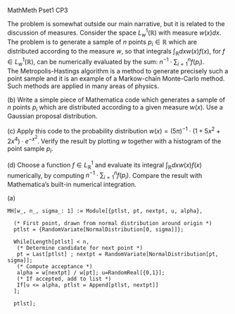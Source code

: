 MathMeth Pset1 CP3

The problem is somewhat outside our main narrative, but it is related to the discussion of measures. 
Consider the space $L^1_w(\mathbb{R})$ with measure $w(x)dx$. The problem is to generate a sample of $n$ points $p_i ∈ \mathbb{R}$ which are distributed according to the 
measure $w$, so that integrals $\int_{\mathbb{R}} dx w(x) f(x)$, for $f ∈ L^1_w(\mathbb{R})$, can be numerically evaluated by the sum: $n^{-1} \cdot \sum{_{i=1}^{n}} f(p_i)$.  
The Metropolis-Hastings algorithm is a method to generate precisely such a point sample and it is an example of a Markow-chain Monte-Carlo method. 
Such methods are applied in many areas of physics.

(b) Write a simple piece of Mathematica code which generates a sample of $n$ points $p_i$ which are distributed according to a given measure $w(x)$. 
Use a Gaussian proposal distribution.

(c) Apply this code to the probability distribution $w(x) = (5 \pi)^{-1} \cdot (1 + 5x^2 + 2x^4) \cdot e^{-x^2}$. 
Verify the result by plotting $w$ together with a histogram of the point sample $p_i$.

(d) Choose a function $f ∈ L^1_{\mathbb{R}}$ and evaluate its integral $\int_{\mathbb{R}} dx w(x) f(x)$ numerically, by
computing $n^{-1} \cdot \sum{_{i=1}^{n}} f(p_i)$. Compare the result with Mathematica’s built-in numerical integration.

(a)
```wolfram
MH[w_, n_, sigma_: 1] := Module[{ptlst, pt, nextpt, u, alpha},

  (* First point, drawn from normal distribution around origin *)
  ptlst = {RandomVariate[NormalDistribution[0, sigma]]};

  While[Length[ptlst] < n,
   (* Determine candidate for next point *)
   pt = Last[ptlst] ; nextpt = RandomVariate[NormalDistribution[pt, sigma]];
   (* Compute acceptance *)
   alpha = w[nextpt] / w[pt]; u=RandomReal[{0,1}];
   (* If accepted, add to list *)
   If[u <= alpha, ptlst = Append[ptlst, nextpt]]
  ];

  ptlst];
